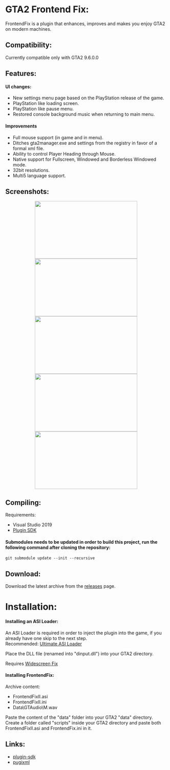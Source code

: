 # GTA2 Frontend Fix:
FrontendFix is a plugin that enhances, improves and makes you enjoy GTA2 on modern machines.

## Compatibility:
Currently compatible only with GTA2 9.6.0.0

## Features: 
 #### UI changes:
 - New settings menu page based on the PlayStation release of the game.
 - PlayStation like loading screen.
 - PlayStation like pause menu.
 - Restored console background music when returning to main menu.

#### Improvements
 - Full mouse support (in game and in menu).
 - Ditches gta2manager.exe and settings from the registry in favor of a formal xml file.
 - Ability to control Player Heading through Mouse.
 - Native support for Fullscreen, Windowed and Borderless Windowed mode.
 - 32bit resolutions.
 - Multi5 language support.

## Screenshots:
<p align="center">
<img src="https://i.imgur.com/6wTlCpk.png" width="320" height="180">
<img src="https://i.imgur.com/nnLwhsW.png" width="320" height="180">
<img src="https://i.imgur.com/zyeeMrQ.png" width="320" height="180">
<img src="https://i.imgur.com/qD9qDJx.png" width="320" height="180">
<img src="https://i.imgur.com/kIooq03.png" width="320" height="180">
</p>

## Compiling:
Requirements:
 - Visual Studio 2019
 - [Plugin SDK](https://github.com/DK22Pac/plugin-sdk)
 
#### Submodules needs to be updated in order to build this project, run the following command after cloning the repository:
 ```
git submodule update --init --recursive
```

## Download:
Download the latest archive from the [releases](https://github.com/gennariarmando/gta2-frontend-fix/releases) page.

# Installation:
#### Installing an ASI Loader:
An ASI Loader is required in order to inject the plugin into the game, if you already have one skip to the next step.\
Recommended: [Ultimate ASI Loader](https://github.com/ThirteenAG/Ultimate-ASI-Loader)

Place the DLL file (renamed into "dinput.dll") into your GTA2 directory.

Requires [Widescreen Fix](https://thirteenag.github.io/wfp#gta2)

#### Installing FrontendFix:
Archive content: 
- FrontendFixII.asi
- FrontendFixII.ini
- Data\GTAudio\M.wav

Paste the content of the "data" folder into your GTA2 "data" directory.\
Create a folder called "scripts" inside your GTA2 directory and paste both FrontendFixII.asi and FrontendFix.ini in it.

## Links:
- [plugin-sdk](https://github.com/DK22Pac/plugin-sdk)
- [pugixml](https://github.com/zeux/pugixml)

